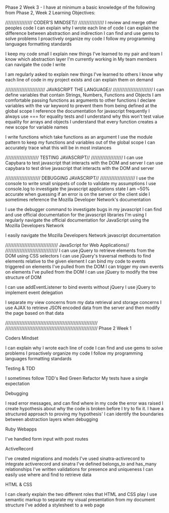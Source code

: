 Phase 2 Week 3 - I have at minimum a basic knowledge of the following from Phase 2, Week 2 Learning Objectives:

/////////////////
CODER'S MINDSET//
////////////////
I review and merge other peoples code
I can explain why I wrote each line of code
I can explain the difference between abstraction and indirection
I can find and use gems to solve problems
I proactively organize my code
I follow my programming languages formatting standards

I keep my code small
I explain new things I've learned to my pair and team
I know which abstraction layer I'm currently working in
My team members can navigate the code I write

I am regularly asked to explain new things I've learned to others
I know why each line of code in my project exists and can explain them on demand

/////////////////////////
JAVASCRIPT THE LANGUAGE//
/////////////////////////
I can define variables that contain Strings, Numbers, Functions and Objects
I am comfortable passing functions as arguments to other functions
I declare variables with the var keyword to prevent them from being defined at the global scope
I reference the documentation for javascript frequently
I always use === for equality tests and I understand why this won't test value equality for arrays and objects
I understand that every function creates a new scope for variable names

I write functions which take functions as an argument
I use the module pattern to keep my functions and variables out of the global scope
I can accurately trace what this will be in most instances

/////////////////////
TESTING JAVASCRIPT//
////////////////////
I can use Capybara to test javascript that interacts with the DOM and server
I can use capybara to test drive javascript that interacts with the DOM and server

//////////////////////
DEBUGGING JAVASCRIPT//
//////////////////////
I use the console to write small snippets of code to validate my assumptions
I use console.log to investigate the javascript applications state
I am ~50% accurate when guessing if an error is on the server or the client side
I sometimes reference the Mozilla Developer Network's documentation

I use the debugger command to investigate bugs in my javascript
I can find and use official documentation for the javascript libraries I'm using
I regularly navigate the official documentation for JavaScript using the Mozilla Developers Network

I easily navigate the Mozilla Developers Network javascript documentation

/////////////////////////////////
JavaScript for Web Applications//
/////////////////////////////////
I can use jQuery to retrieve elements from the DOM using CSS selectors
I can use jQuery's traversal methods to find elements relative to the given element
I can bind my code to events triggered on elements I've pulled from the DOM
I can trigger my own events on elements I've pulled from the DOM
I can use jQuery to modify the tree structure of DOM

I can use addEventListener to bind events without jQuery
I use jQuery to implement event delegation

I separate my view concerns from my data retrieval and storage concerns
I use AJAX to retrieve JSON encoded data from the server and then modify the page based on that data


//////////////////////////////////////////////////////////
//////////////////////////////////////////////////////////
Phase 2 Week 1

Coders Mindset

I can explain why I wrote each line of code
I can find and use gems to solve problems
I proactively organize my code
I follow my programming languages formatting standards

Testing & TDD	

I sometimes follow TDD's Red Green Refactor
My tests have a single expectation

Debugging	

I read error messages, and can find where in my code the error was raised
I create hypothesis about why the code is broken before I try to fix it.
I have a structured approach to proving my hypothesis'
I can identify the boundaries between abstraction layers when debugging

Ruby Webapps	

I've handled form input with post routes

ActiveRecord	

I've created migrations and models
I've used sinatra-activrecord to integrate activerecord and sinatra
I've defined belongs_to and has_many relationships
I've written validations for presence and uniqueness
I can easily use where and find to retrieve data

HTML & CSS

I can clearly explain the two different roles that HTML and CSS play
I use semantic markup to separate my visual presentation from my document structure
I've added a stylesheet to a web page
